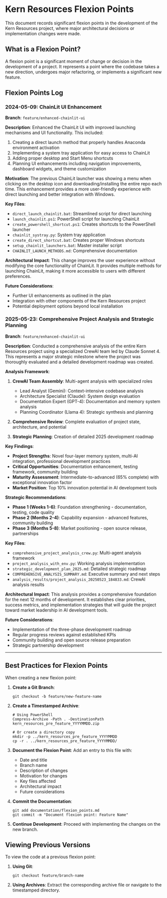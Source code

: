 # Kern Resources Flexion Points

This document records significant flexion points in the development of the Kern Resources project, where major architectural decisions or implementation changes were made.

## What is a Flexion Point?

A flexion point is a significant moment of change or decision in the development of a project. It represents a point where the codebase takes a new direction, undergoes major refactoring, or implements a significant new feature.

## Flexion Points Log

### 2024-05-09: ChainLit UI Enhancement

**Branch**: `feature/enhanced-chainlit-ui`

**Description**:
Enhanced the ChainLit UI with improved launching mechanisms and UI functionality. This included:
1. Creating a direct launch method that properly handles Anaconda environment activation
2. Implementing a system tray application for easy access to ChainLit
3. Adding proper desktop and Start Menu shortcuts
4. Planning UI enhancements including navigation improvements, dashboard widgets, and theme customization

**Motivation**:
The previous ChainLit launcher was showing a menu when clicking on the desktop icon and downloading/installing the entire repo each time. This enhancement provides a more user-friendly experience with direct launching and better integration with Windows.

**Key Files**:
- `direct_launch_chainlit.bat`: Streamlined script for direct launching
- `launch_chainlit.ps1`: PowerShell script for launching ChainLit
- `create_powershell_shortcut.ps1`: Creates shortcuts to the PowerShell launcher
- `chainlit_systray.py`: System tray application
- `create_direct_shortcut.bat`: Creates proper Windows shortcuts
- `setup_chainlit_launchers.bat`: Master installer script
- `CHAINLIT_LAUNCH_METHODS.md`: Comprehensive documentation

**Architectural Impact**:
This change improves the user experience without modifying the core functionality of ChainLit. It provides multiple methods for launching ChainLit, making it more accessible to users with different preferences.

**Future Considerations**:
- Further UI enhancements as outlined in the plan
- Integration with other components of the Kern Resources project
- Potential deployment options beyond local installation

### 2025-05-23: Comprehensive Project Analysis and Strategic Planning

**Branch**: `feature/enhanced-chainlit-ui`

**Description**:
Conducted a comprehensive analysis of the entire Kern Resources project using a specialized CrewAI team led by Claude Sonnet 4. This represents a major strategic milestone where the project was thoroughly evaluated and a detailed development roadmap was created.

**Analysis Framework**:
1. **CrewAI Team Assembly**: Multi-agent analysis with specialized roles
   - Lead Analyst (Gemini): Context-intensive codebase analysis
   - Architecture Specialist (Claude): System design evaluation
   - Documentation Expert (GPT-4): Documentation and memory system analysis
   - Planning Coordinator (Llama 4): Strategic synthesis and planning

2. **Comprehensive Review**: Complete evaluation of project state, architecture, and potential
3. **Strategic Planning**: Creation of detailed 2025 development roadmap

**Key Findings**:
- **Project Strengths**: Novel four-layer memory system, multi-AI integration, professional development practices
- **Critical Opportunities**: Documentation enhancement, testing framework, community building
- **Maturity Assessment**: Intermediate-to-advanced (65% complete) with exceptional innovation factor
- **Market Position**: Top 10% innovation potential in AI development tools

**Strategic Recommendations**:
- **Phase 1 (Weeks 1-6)**: Foundation strengthening - documentation, testing, code quality
- **Phase 2 (Months 2-4)**: Capability expansion - advanced features, community building
- **Phase 3 (Months 5-8)**: Market positioning - open source release, partnerships

**Key Files**:
- `comprehensive_project_analysis_crew.py`: Multi-agent analysis framework
- `project_analysis_with_env.py`: Working analysis implementation
- `strategic_development_plan_2025.md`: Detailed strategic roadmap
- `COMPREHENSIVE_ANALYSIS_SUMMARY.md`: Executive summary and next steps
- `analysis_results/project_analysis_20250523_184833.md`: CrewAI analysis results

**Architectural Impact**:
This analysis provides a comprehensive foundation for the next 12 months of development. It establishes clear priorities, success metrics, and implementation strategies that will guide the project toward market leadership in AI development tools.

**Future Considerations**:
- Implementation of the three-phase development roadmap
- Regular progress reviews against established KPIs
- Community building and open source release preparation
- Strategic partnership development

---

## Best Practices for Flexion Points

When creating a new flexion point:

1. **Create a Git Branch**:
   ```
   git checkout -b feature/new-feature-name
   ```

2. **Create a Timestamped Archive**:
   ```
   # Using PowerShell
   Compress-Archive -Path . -DestinationPath kern_resources_pre_feature_YYYYMMDD.zip

   # Or create a directory copy
   mkdir -p ../kern_resources_pre_feature_YYYYMMDD
   cp -r . ../kern_resources_pre_feature_YYYYMMDD/
   ```

3. **Document the Flexion Point**:
   Add an entry to this file with:
   - Date and title
   - Branch name
   - Description of changes
   - Motivation for changes
   - Key files affected
   - Architectural impact
   - Future considerations

4. **Commit the Documentation**:
   ```
   git add documentation/flexion_points.md
   git commit -m "Document flexion point: Feature Name"
   ```

5. **Continue Development**:
   Proceed with implementing the changes on the new branch.

## Viewing Previous Versions

To view the code at a previous flexion point:

1. **Using Git**:
   ```
   git checkout feature/branch-name
   ```

2. **Using Archives**:
   Extract the corresponding archive file or navigate to the timestamped directory.
